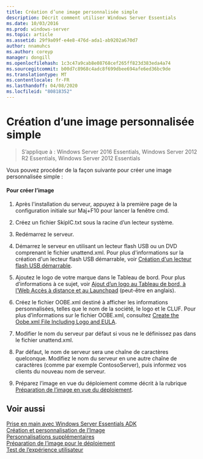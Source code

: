 ```yaml
---
title: Création d’une image personnalisée simple
description: Décrit comment utiliser Windows Server Essentials
ms.date: 10/03/2016
ms.prod: windows-server
ms.topic: article
ms.assetid: 29f9a09f-e4e8-476d-ada1-ab9202a670d7
author: nnamuhcs
ms.author: coreyp
manager: dongill
ms.openlocfilehash: 1c3c47a9cab8e08768cef265ff823d383eda4a74
ms.sourcegitcommit: b00d7c8968c4adc8f699dbee694afe6ed36bc9de
ms.translationtype: MT
ms.contentlocale: fr-FR
ms.lasthandoff: 04/08/2020
ms.locfileid: "80818352"
---
```

# <a name="create-a-simple-customized-image"></a>Création d’une image personnalisée simple

>S’applique à : Windows Server 2016 Essentials, Windows Server 2012 R2 Essentials, Windows Server 2012 Essentials

Vous pouvez procéder de la façon suivante pour créer une image personnalisée simple :  
  
#### <a name="to-create-the-image"></a>Pour créer l’image  
  
1.  Après l'installation du serveur, appuyez à la première page de la configuration initiale sur Maj+F10 pour lancer la fenêtre cmd.  
  
2.  Créez un fichier SkipIC.txt sous la racine d’un lecteur système.  
  
3.  Redémarrez le serveur.  
  
4.  Démarrez le serveur en utilisant un lecteur flash USB ou un DVD comprenant le fichier unattend.xml. Pour plus d'informations sur la création d'un lecteur flash USB démarrable, voir [Création d'un lecteur flash USB démarrable](Create-a-Bootable-USB-Flash-Drive.md).  
  
5.  Ajoutez le logo de votre marque dans le Tableau de bord. Pour plus d’informations à ce sujet, voir [Ajout d’un logo au Tableau de bord, à l’Web Accès à distance et au Launchpad](Add-Branding-to-the-Dashboard--Remote-Web-Access--and-Launchpad.md) (peut-être en anglais).  
  
6.  Créez le fichier OOBE.xml destiné à afficher les informations personnalisées, telles que le nom de la société, le logo et le CLUF. Pour plus d’informations sur le fichier OOBE.xml, consultez [Create the Oobe.xml File Including Logo and EULA](Create-the-Oobe.xml-File-Including-Logo-and-EULA.md).  
  
7.  Modifier le nom du serveur par défaut si vous ne le définissez pas dans le fichier unattend.xml.  
  
8.  Par défaut, le nom de serveur sera une chaîne de caractères quelconque. Modifiez le nom du serveur en une autre chaîne de caractères (comme par exemple ContosoServer), puis informez vos clients du nouveau nom de serveur.  
  
9. Préparez l’image en vue du déploiement comme décrit à la rubrique [Préparation de l’image en vue du déploiement](Preparing-the-Image-for-Deployment.md).  
  
## <a name="see-also"></a>Voir aussi  
 [Prise en main avec Windows Server Essentials ADK](Getting-Started-with-the-Windows-Server-Essentials-ADK.md)   
 [Création et personnalisation de l’Image](Creating-and-Customizing-the-Image.md)   
 [Personnalisations supplémentaires](Additional-Customizations.md)   
 [Préparation de l’image pour le déploiement](Preparing-the-Image-for-Deployment.md)   
 [Test de l’expérience utilisateur](Testing-the-Customer-Experience.md)